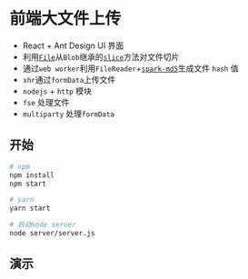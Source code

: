 # 前端大文件上传

-   React + Ant Design UI 界面
-   利用[`File`](https://developer.mozilla.org/zh-CN/docs/Web/API/File)从`Blob`继承的[`slice`](https://developer.mozilla.org/zh-CN/docs/Web/API/Blob/slice)方法对文件切片
-   通过`web worker`利用`FileReader`+[`spark-md5`](https://github.com/satazor/js-spark-md5)生成文件 `hash` 值
-   `xhr`通过`formData`上传文件
-   `nodejs` + `http` 模块
-   `fse` 处理文件
-   `multiparty` 处理`formData`

## 开始

```sh
# npm
npm install
npm start

# yarn
yarn start

```

```sh
# 启动node server
node server/server.js
```

## 演示
